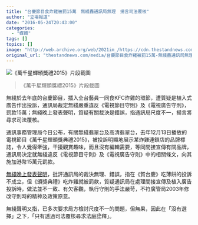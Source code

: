 ```yaml
---
title: "台慶節目食炸雞被罰15萬　無綫轟通訊局無理　揚言司法覆核"
author: "立場報道"
date: "2016-05-24T20:43:00"
categories:
  - "媒體"
tags: []
topics: []
image: "http://web.archive.org/web/2021im_/https://cdn.thestandnews.com/media/photos/cache/tvb-kfc2-01_Qavuv_1200x0.png"
original_url: "thestandnews.com/media/台慶節目食炸雞被罰15萬-無綫轟通訊局無理-揚言司法覆核"
---
```

![《萬千星輝頒獎禮2015》片段截圖](http://web.archive.org/web/2021im_/https://cdn.thestandnews.com/media/photos/cache/tvb-kfc2-01_Qavuv_1200x0.png)

> 《萬千星輝頒獎禮2015》片段截圖

無綫於去年底的台慶節目，插入全台藝員一同食KFC炸雞的環節，遭質疑是植入式廣告作出投訴，通訊局裁定無綫嚴重違反《電視節目守則》及《電視廣告守則》，罰款15萬；無綫晚上發表聲明，質疑有關裁決是錯誤，指通訊局尺度不一，揚言將尋求司法覆核。

通訊事務管理局今日公布，有關無綫翡翠台及高清翡翠台，去年12月13日播放的電視節目《萬千星輝頒獎典禮2015》，被投訴明顯地展示某炸雞連鎖店的品牌標誌，令人覺得牽強，干擾觀賞趣味，而且沒有編輯需要，等同間接宣傳有關品牌，通訊局決定就無綫違反《電視節目守則》及《電視廣告守則》中的相關條文，向其施加港幣15萬元罰款。

[無綫晚上發表聲明](http://web.archive.org/web/20210628165516/http://corporate.tvb.com/article/c42d5ebdaa71b6a24cea808c84c51d17.html)，批評通訊局的裁決無理、錯誤，指在《賀台慶》吃薄餅的投訴不成立，但《頒獎典禮》吃炸雞就被罰款，質疑通訊局在處理間接宣傳及植入廣告投訴時，做法並不一致、有欠客觀，執行守則的手法嚴苛，不符廣管局2003年修改守則時的精神及政策原意。

無綫聲明又指，已多次要求局方檢討尺度不一的問題，但無果，因此在「沒有選擇」之下，「只有透過司法覆核尋求法庭詮釋」。